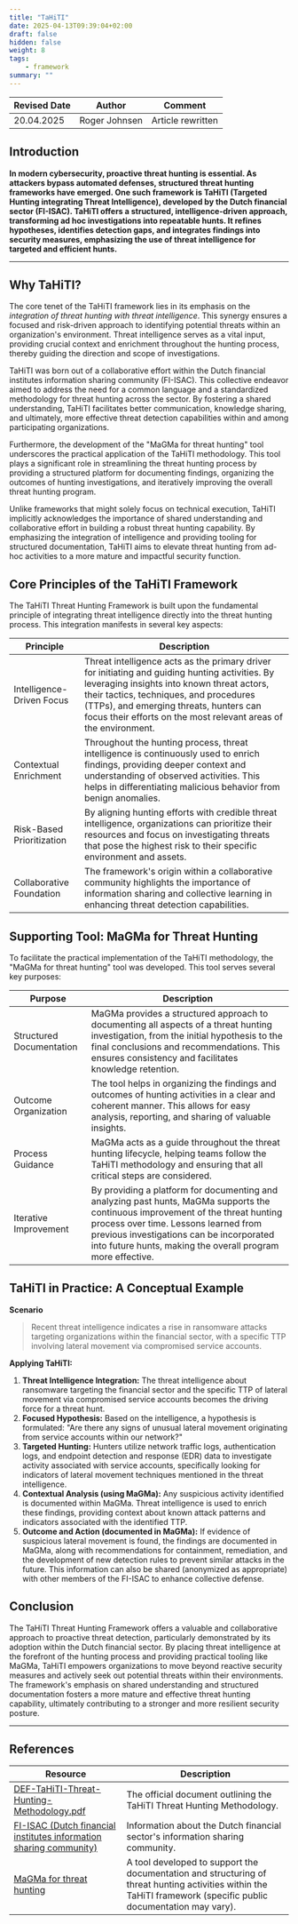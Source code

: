 ```yaml
---
title: "TaHiTI"
date: 2025-04-13T09:39:04+02:00
draft: false
hidden: false
weight: 8
tags:
    - framework
summary: ""
---
```


|Revised Date | Author | Comment |
| ----------- | ------ | ------- |
| 20.04.2025  | Roger Johnsen | Article rewritten |

## Introduction

**In modern cybersecurity, proactive threat hunting is essential. As attackers bypass automated defenses, structured threat hunting frameworks have emerged. One such framework is TaHiTI (Targeted Hunting integrating Threat Intelligence), developed by the Dutch financial sector (FI-ISAC). TaHiTI offers a structured, intelligence-driven approach, transforming ad hoc investigations into repeatable hunts. It refines hypotheses, identifies detection gaps, and integrates findings into security measures, emphasizing the use of threat intelligence for targeted and efficient hunts.**

---

## Why TaHiTI?

The core tenet of the TaHiTI framework lies in its emphasis on the *integration of threat hunting with threat intelligence*. This synergy ensures a focused and risk-driven approach to identifying potential threats within an organization's environment. Threat intelligence serves as a vital input, providing crucial context and enrichment throughout the hunting process, thereby guiding the direction and scope of investigations.

TaHiTI was born out of a collaborative effort within the Dutch financial institutes information sharing community (FI-ISAC). This collective endeavor aimed to address the need for a common language and a standardized methodology for threat hunting across the sector. By fostering a shared understanding, TaHiTI facilitates better communication, knowledge sharing, and ultimately, more effective threat detection capabilities within and among participating organizations.

Furthermore, the development of the "MaGMa for threat hunting" tool underscores the practical application of the TaHiTI methodology. This tool plays a significant role in streamlining the threat hunting process by providing a structured platform for documenting findings, organizing the outcomes of hunting investigations, and iteratively improving the overall threat hunting program.

Unlike frameworks that might solely focus on technical execution, TaHiTI implicitly acknowledges the importance of shared understanding and collaborative effort in building a robust threat hunting capability. By emphasizing the integration of intelligence and providing tooling for structured documentation, TaHiTI aims to elevate threat hunting from ad-hoc activities to a more mature and impactful security function.

## Core Principles of the TaHiTI Framework

The TaHiTI Threat Hunting Framework is built upon the fundamental principle of integrating threat intelligence directly into the threat hunting process. This integration manifests in several key aspects:

| Principle | Description |
| --------- | ----------- |
| Intelligence-Driven Focus | Threat intelligence acts as the primary driver for initiating and guiding hunting activities. By leveraging insights into known threat actors, their tactics, techniques, and procedures (TTPs), and emerging threats, hunters can focus their efforts on the most relevant areas of the environment. |
| Contextual Enrichment | Throughout the hunting process, threat intelligence is continuously used to enrich findings, providing deeper context and understanding of observed activities. This helps in differentiating malicious behavior from benign anomalies. |
| Risk-Based Prioritization | By aligning hunting efforts with credible threat intelligence, organizations can prioritize their resources and focus on investigating threats that pose the highest risk to their specific environment and assets. |
| Collaborative Foundation | The framework's origin within a collaborative community highlights the importance of information sharing and collective learning in enhancing threat detection capabilities. |

## Supporting Tool: MaGMa for Threat Hunting

To facilitate the practical implementation of the TaHiTI methodology, the "MaGMa for threat hunting" tool was developed. This tool serves several key purposes:

| Purpose | Description |
| ------- | ----------- |
| Structured Documentation | MaGMa provides a structured approach to documenting all aspects of a threat hunting investigation, from the initial hypothesis to the final conclusions and recommendations. This ensures consistency and facilitates knowledge retention. |
| Outcome Organization | The tool helps in organizing the findings and outcomes of hunting activities in a clear and coherent manner. This allows for easy analysis, reporting, and sharing of valuable insights. |
| Process Guidance | MaGMa acts as a guide throughout the threat hunting lifecycle, helping teams follow the TaHiTI methodology and ensuring that all critical steps are considered. |
| Iterative Improvement | By providing a platform for documenting and analyzing past hunts, MaGMa supports the continuous improvement of the threat hunting process over time. Lessons learned from previous investigations can be incorporated into future hunts, making the overall program more effective. |

## TaHiTI in Practice: A Conceptual Example

**Scenario**

> Recent threat intelligence indicates a rise in ransomware attacks targeting organizations within the financial sector, with a specific TTP involving lateral movement via compromised service accounts.

**Applying TaHiTI:**

1.  **Threat Intelligence Integration:** The threat intelligence about ransomware targeting the financial sector and the specific TTP of lateral movement via compromised service accounts becomes the driving force for a threat hunt.
2.  **Focused Hypothesis:** Based on the intelligence, a hypothesis is formulated: "Are there any signs of unusual lateral movement originating from service accounts within our network?"
3.  **Targeted Hunting:** Hunters utilize network traffic logs, authentication logs, and endpoint detection and response (EDR) data to investigate activity associated with service accounts, specifically looking for indicators of lateral movement techniques mentioned in the threat intelligence.
4.  **Contextual Analysis (using MaGMa):** Any suspicious activity identified is documented within MaGMa. Threat intelligence is used to enrich these findings, providing context about known attack patterns and indicators associated with the identified TTP.
5.  **Outcome and Action (documented in MaGMa):** If evidence of suspicious lateral movement is found, the findings are documented in MaGMa, along with recommendations for containment, remediation, and the development of new detection rules to prevent similar attacks in the future. This information can also be shared (anonymized as appropriate) with other members of the FI-ISAC to enhance collective defense.

## Conclusion

The TaHiTI Threat Hunting Framework offers a valuable and collaborative approach to proactive threat detection, particularly demonstrated by its adoption within the Dutch financial sector. By placing threat intelligence at the forefront of the hunting process and providing practical tooling like MaGMa, TaHiTI empowers organizations to move beyond reactive security measures and actively seek out potential threats within their environments. The framework's emphasis on shared understanding and structured documentation fosters a more mature and effective threat hunting capability, ultimately contributing to a stronger and more resilient security posture.

---

## References

| Resource | Description |
|---|---|
| [DEF-TaHiTI-Threat-Hunting-Methodology.pdf](https://www.betaalvereniging.nl/wp-content/uploads/DEF-TaHiTI-Threat-Hunting-Methodology.pdf) | The official document outlining the TaHiTI Threat Hunting Methodology. |
| [FI-ISAC (Dutch financial institutes information sharing community)](https://www.betaalvereniging.nl/en/payments-in-the-netherlands/security/fi-isac/) | Information about the Dutch financial sector's information sharing community. |
| [MaGMa for threat hunting](https://www.betaalvereniging.nl/wp-content/uploads/FI-ISAC-use-case-framework-verkorte-versie.pdf) | A tool developed to support the documentation and structuring of threat hunting activities within the TaHiTI framework (specific public documentation may vary). |